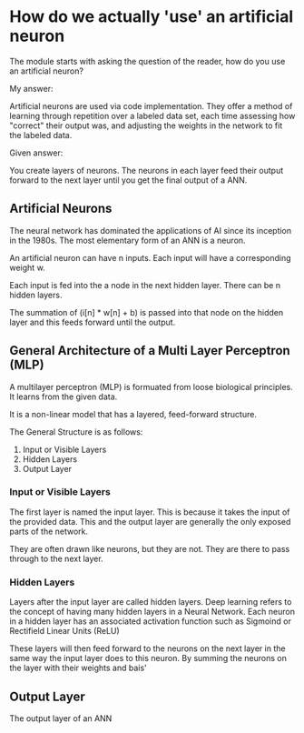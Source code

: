 # How do we actually 'use' an artificial neuron 

The module starts with asking the question of the reader, how do you use an artificial neuron? 

My answer: 

Artificial neurons are used via code implementation. They offer a method of learning through repetition over a labeled data set, each time assessing how "correct" their output was, and adjusting the weights in the network to fit the labeled data. 

Given answer: 

You create layers of neurons. The neurons in each layer feed their output forward to the next layer until you get the final output of a ANN. 

## Artificial Neurons 

The neural network has dominated the applications of AI since its inception in the 1980s. 
The most elementary form of an ANN is a neuron. 

An artificial neuron can have n inputs.
Each input will have a corresponding weight w. 

Each input is fed into the a node in the next hidden layer. 
There can be n hidden layers. 

The summation of (i[n] * w[n] + b) is passed into that node on the hidden layer and this feeds forward until the output.  

## General Architecture of a Multi Layer Perceptron (MLP)

A multilayer perceptron (MLP) is formuated from loose biological principles. 
It learns from the given data. 

It is a non-linear model that has a layered, feed-forward structure. 

The General Structure is as follows: 

1. Input or Visible Layers 
2. Hidden Layers 
3. Output Layer 

### Input or Visible Layers

The first layer is named the input layer. This is because it takes the input of the provided data. 
This and the output layer are generally the only exposed parts of the network. 

They are often drawn like neurons, but they are not. They are there to pass through to the next layer. 

### Hidden Layers

Layers after the input layer are called hidden layers. 
Deep learning refers to the concept of having many hidden layers in a Neural Network. 
Each neuron in a hidden layer has an associated activation function such as Sigmoind or Rectifield Linear Units (ReLU)

These layers will then feed forward to the neurons on the next layer in the same way the input layer does to this neuron. By summing the neurons on the layer with their weights and bais' 

## Output Layer 

The output layer of an ANN 